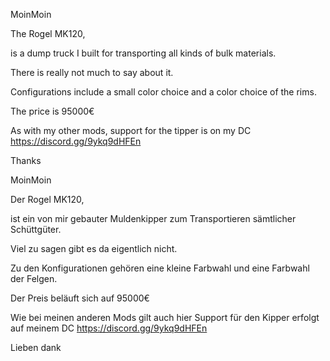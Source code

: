 MoinMoin

The Rogel MK120,

is a dump truck I built for transporting all kinds of bulk materials.

There is really not much to say about it.

Configurations include a small color choice and a color choice of the rims.

The price is 95000€

As with my other mods, support for the tipper is on my DC https://discord.gg/9ykq9dHFEn

Thanks


MoinMoin

Der Rogel MK120,

ist ein von mir gebauter Muldenkipper zum Transportieren sämtlicher Schüttgüter.

Viel zu sagen gibt es da eigentlich nicht.

Zu den Konfigurationen gehören eine kleine Farbwahl und eine Farbwahl der Felgen.

Der Preis beläuft sich auf 95000€

Wie bei meinen anderen Mods gilt auch hier Support für den Kipper erfolgt auf meinem DC https://discord.gg/9ykq9dHFEn

Lieben dank
